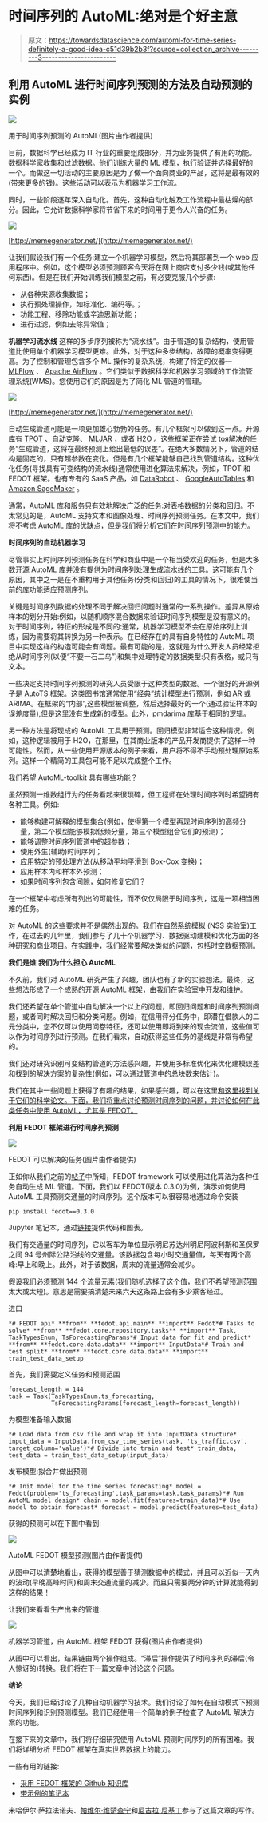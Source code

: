 # 时间序列的 AutoML:绝对是个好主意

> 原文：<https://towardsdatascience.com/automl-for-time-series-definitely-a-good-idea-c51d39b2b3f?source=collection_archive---------3----------------------->

## 利用 AutoML 进行时间序列预测的方法及自动预测的实例

![](img/cf5341a8c418edf0d7ac7e5dbd99e7ae.png)

用于时间序列预测的 AutoML(图片由作者提供)

目前，数据科学已经成为 IT 行业的重要组成部分，并为业务提供了有用的功能。数据科学家收集和过滤数据。他们训练大量的 ML 模型，执行验证并选择最好的一个。而做这一切活动的主要原因是为了做一个面向商业的产品，这将是最有效的(带来更多的钱)。这些活动可以表示为机器学习工作流。

同时，一些阶段逐年深入自动化。首先，这种自动化触及工作流程中最枯燥的部分。因此，它允许数据科学家将节省下来的时间用于更令人兴奋的任务。

![](img/b93e754e547141b2d91da171abf4ab8a.png)

[http://memegenerator.net/](http://memegenerator.net/)

让我们假设我们有一个任务:建立一个机器学习模型，然后将其部署到一个 web 应用程序中。例如，这个模型必须预测顾客今天将在网上商店支付多少钱(或其他任何东西)。但是在我们开始训练我们模型之前，有必要克服几个步骤:

*   从各种来源收集数据；
*   执行预处理操作，如标准化、编码等。；
*   功能工程、移除功能或辛迪思新功能；
*   进行过滤，例如去除异常值；

**机器学习流水线** 这样的多步序列被称为“流水线”。由于管道的复杂结构，使用管道比使用单个机器学习模型更难。此外，对于这种多步结构，故障的概率变得更高。为了控制和管理包含多个 ML 操作的复杂系统，构建了特定的仪器— [MLFlow](https://mlflow.org/) 、 [Apache AirFlow](http://airflow.apache.org/) 。它们类似于数据科学和机器学习领域的工作流管理系统(WMS)。您使用它们的原因是为了简化 ML 管道的管理。

![](img/0b2a23757f99b25e7439ebeb93ff0c64.png)

[http://memegenerator.net/](http://memegenerator.net/)

自动生成管道可能是一项更加雄心勃勃的任务。有几个框架可以做到这一点。开源库有 [TPOT](http://epistasislab.github.io/tpot/) 、[自动克隆](https://github.com/awslabs/autogluon)、 [MLJAR](https://github.com/mljar/mljar-supervised) ，或者 [H2O](https://www.h2o.ai/) 。这些框架正在尝试 toя解决的任务“生成管道，这将在最终预测上给出最低的误差”。在绝大多数情况下，管道的结构是固定的，只有超参数在变化。但是有几个框架能够自己找到管道结构。这种优化任务(寻找具有可变结构的流水线)通常使用进化算法来解决，例如，TPOT 和 FEDOT 框架。也有专有的 SaaS 产品，如 [DataRobot](https://www.datarobot.com/platform/automated-machine-learning/) 、 [GoogleAutoTables](https://cloud.google.com/automl-tables) 和 [Amazon SageMaker](https://aws.amazon.com/ru/sagemaker/) 。

通常，AutoML 库和服务只有效地解决广泛的任务:对表格数据的分类和回归。不太常见的是，AutoML 支持文本和图像处理、时间序列预测任务。在本文中，我们将不考虑 AutoML 库的优缺点，但是我们将分析它们在时间序列预测中的能力。

**时间序列的自动机器学习**

尽管事实上时间序列预测任务在科学和商业中是一个相当受欢迎的任务，但是大多数开源 AutoML 库并没有提供为时间序列处理生成流水线的工具。这可能有几个原因，其中之一是在不重构用于其他任务(分类和回归)的工具的情况下，很难使当前的库功能适应预测序列。

关键是时间序列数据的处理不同于解决回归问题时通常的一系列操作。差异从原始样本的划分开始:例如，以随机顺序混合数据来验证时间序列模型是没有意义的。对于时间序列，特征的形成是不同的:通常，机器学习模型不会在原始序列上训练，因为需要将其转换为另一种表示。在已经存在的具有自身特性的 AutoML 项目中实现这样的构造可能会有问题。最有可能的是，这就是为什么开发人员经常拒绝从时间序列(以便“不要一石二鸟”)和集中处理特定的数据类型:只有表格，或只有文本。

一些决定支持时间序列预测的研究人员受限于这种类型的数据。一个很好的开源例子是 AutoTS 框架。这类图书馆通常使用“经典”统计模型进行预测，例如 AR 或 ARIMA。在框架的“内部”,这些模型被调整，然后选择最好的一个(通过验证样本的误差度量),但是这里没有生成新的模型。此外，pmdarima 库基于相同的逻辑。

另一种方法是将现成的 AutoML 工具用于预测。回归模型非常适合这种情况。例如，这种逻辑被用于 H2O，在那里，在其商业版本的产品开发商提供了这样一种可能性。然而，从一些使用开源版本的例子来看，用户将不得不手动预处理原始系列。这样一个精简的工具包可能不足以完成整个工作。

我们希望 AutoML-toolkit 具有哪些功能？

虽然预测一维数组行为的任务看起来很琐碎，但工程师在处理时间序列时希望拥有各种工具。例如:

*   能够构建可解释的模型集合(例如，使得第一个模型再现时间序列的高频分量，第二个模型能够模拟低频分量，第三个模型组合它们的预测)；
*   能够调整时间序列管道中的超参数；
*   使用外生(辅助)时间序列；
*   应用特定的预处理方法(从移动平均平滑到 Box-Cox 变换)；
*   应用样本内和样本外预测；
*   如果时间序列包含间隙，如何修复它们？

在一个框架中考虑所有列出的可能性，而不仅仅局限于时间序列，这是一项相当困难的任务。

对 AutoML 的这些要求并不是偶然出现的。我们在[自然系统模拟](https://itmo-nss-team.github.io/) (NSS 实验室)工作，在过去的几年里，我们参与了几十个机器学习、数据驱动建模和优化方面的各种研究和商业项目。在实践中，我们经常要解决类似的问题，包括时空数据预测。

**我们是谁** **我们为什么担心 AutoML**

不久前，我们对 AutoML 研究产生了兴趣，团队也有了新的实验想法。最终，这些想法形成了一个成熟的开源 AutoML 框架，由我们在实验室中开发和维护。

我们还希望在单个管道中自动解决一个以上的问题，即回归问题和时间序列预测问题，或者同时解决回归和分类问题。例如，在信用评分任务中，即潜在借款人的二元分类中，您不仅可以使用问卷特征，还可以使用即将到来的现金流值，这些值可以作为时间序列进行预测。在我们看来，自动获得这些任务的基线是非常有希望的。

我们还对研究识别可变结构管道的方法感兴趣，并使用多标准优化来优化建模误差和找到的解决方案的复杂性(例如，可以通过管道中的总块数来估计)。

我们在其中一些问题上获得了有趣的结果，如果感兴趣，可以在这里[和这里](https://www.sciencedirect.com/science/article/pii/S1877050920324224)[找到关于它们的科学论文。下面，我们将重点讨论预测时间序列的问题，并讨论如何在此类任务中使用 AutoML，尤其是 FEDOT。](https://arxiv.org/abs/2103.01301)

**利用 FEDOT 框架进行时间序列预测**

![](img/0492dba7c0e25010b6e0797081e2a101.png)

FEDOT 可以解决的任务(图片由作者提供)

正如你从我们之前的[帖子](/how-automl-helps-to-create-composite-ai-f09e05287563)中所知，FEDOT framework 可以使用进化算法为各种任务自动生成 ML 管道。下面，我们以 FEDOT(版本 0.3.0)为例，演示如何使用 AutoML 工具预测交通量的时间序列。这个版本可以很容易地通过命令安装

```
pip install fedot==0.3.0
```

Jupyter 笔记本，通过[链接](https://github.com/ITMO-NSS-team/fedot_electro_ts_case/blob/main/case/traffic_example/simple_automl.ipynb)提供代码和图表。

我们有交通量的时间序列，它以客车为单位显示明尼苏达州明尼阿波利斯和圣保罗之间 94 号州际公路沿线的交通量。该数据包含每小时交通量值，每天有两个高峰:早上和晚上。此外，对于该数据，周末的流量通常会减少。

假设我们必须预测 144 个流量元素(我们随机选择了这个值，我们不希望预测范围太大或太短)。意思是需要搞清楚未来六天这条路上会有多少乘客经过。

进口

```
*# FEDOT api* **from** **fedot.api.main** **import** Fedot*# Tasks to solve* **from** **fedot.core.repository.tasks** **import** Task, TaskTypesEnum, TsForecastingParams*# Input data for fit and predict* **from** **fedot.core.data.data** **import** InputData*# Train and test split* **from** **fedot.core.data.data** **import** train_test_data_setup
```

首先，我们需要定义任务和预测范围

```
forecast_length = 144
task = Task(TaskTypesEnum.ts_forecasting,
            TsForecastingParams(forecast_length=forecast_length))
```

为模型准备输入数据

```
*# Load data from csv file and wrap it into InputData structure* input_data = InputData.from_csv_time_series(task, 'ts_traffic.csv', target_column='value')*# Divide into train and test* train_data, test_data = train_test_data_setup(input_data)
```

发布模型:拟合并做出预测

```
*# Init model for the time series forecasting* model = Fedot(problem='ts_forecasting',task_params=task.task_params)*# Run AutoML model design* chain = model.fit(features=train_data)*# Use model to obtain forecast* forecast = model.predict(features=test_data)
```

获得的预测可以在下图中看到:

![](img/a45c89b057743e7e662bd25bc1a2b422.png)

AutoML FEDOT 模型预测(图片由作者提供)

从图中可以清楚地看出，获得的模型善于猜测数据中的模式，并且可以近似一天内的波动(早晚高峰时间)和周末交通流量的减少。而且只需要两分钟的计算就能得到这样的结果！

让我们来看看生产出来的管道:

![](img/dc98b16e1522853923d1e0abaf990021.png)

机器学习管道，由 AutoML 框架 FEDOT 获得(图片由作者提供)

从图中可以看出，结果链由两个操作组成。“滞后”操作提供了时间序列的滞后(令人惊讶的)转换。我们将在下一篇文章中讨论这个问题。

**结论**

今天，我们已经讨论了几种自动机器学习技术。我们讨论了如何在自动模式下预测时间序列和识别预测模型。我们已经使用一个简单的例子检查了 AutoML 解决方案的功能。

在接下来的文章中，我们将仔细研究使用 AutoML 预测时间序列的所有困难。我们将详细分析 FEDOT 框架在真实世界数据上的能力。

一些有用的链接:

*   [采用 FEDOT 框架的 Github 知识库](https://github.com/nccr-itmo/FEDOT)
*   [带示例的笔记本](https://github.com/ITMO-NSS-team/fedot-examples)

米哈伊尔·萨拉法诺夫、[帕维尔·维楚查宁](https://github.com/J3FALL)和[尼古拉·尼基丁](https://github.com/nicl-nno)参与了这篇文章的写作。